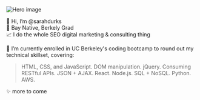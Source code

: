 <img src="https://user-images.githubusercontent.com/77648727/107983648-0fb34700-6f7b-11eb-897d-ea0e6255347d.png" alt="Hero image" style="max-width:100%;">

👋 Hi, I’m @sarahdurks  
📍 Bay Native, Berkely Grad  
📈 I do the whole SEO digital marketing & consulting thing  

🌱 I’m currently enrolled in UC Berkeley's coding bootcamp to round out my technical skillset, covering:


> HTML, CSS, and JavaScript. 
> DOM manipulation. 
> jQuery. 
> Consuming RESTful APIs. 
> JSON + AJAX. 
> React. 
> Node.js. 
> SQL + NoSQL. 
> Python. 
> AWS. 

✨ more to come

